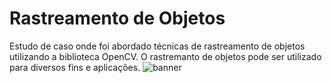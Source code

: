 # Rastreamento de Objetos

Estudo de caso onde foi abordado técnicas de rastreamento de objetos utilizando a biblioteca OpenCV. O rastremanto de objetos pode ser utilizado para diversos fins e aplicações.
![banner]()
